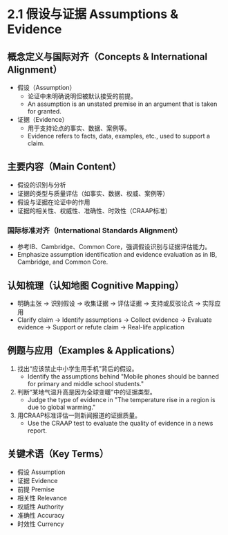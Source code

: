 # 2.1 假设与证据 Assumptions & Evidence

## 概念定义与国际对齐（Concepts & International Alignment）

- 假设（Assumption）
  - 论证中未明确说明但被默认接受的前提。
  - An assumption is an unstated premise in an argument that is taken for granted.
- 证据（Evidence）
  - 用于支持论点的事实、数据、案例等。
  - Evidence refers to facts, data, examples, etc., used to support a claim.

## 主要内容（Main Content）

- 假设的识别与分析
- 证据的类型与质量评估（如事实、数据、权威、案例等）
- 假设与证据在论证中的作用
- 证据的相关性、权威性、准确性、时效性（CRAAP标准）

### 国际标准对齐（International Standards Alignment）

- 参考IB、Cambridge、Common Core，强调假设识别与证据评估能力。
- Emphasize assumption identification and evidence evaluation as in IB, Cambridge, and Common Core.

## 认知梳理（认知地图 Cognitive Mapping）

- 明确主张 → 识别假设 → 收集证据 → 评估证据 → 支持或反驳论点 → 实际应用
- Clarify claim → Identify assumptions → Collect evidence → Evaluate evidence → Support or refute claim → Real-life application

## 例题与应用（Examples & Applications）

1. 找出“应该禁止中小学生用手机”背后的假设。
   - Identify the assumptions behind "Mobile phones should be banned for primary and middle school students."
2. 判断“某地气温升高是因为全球变暖”中的证据类型。
   - Judge the type of evidence in "The temperature rise in a region is due to global warming."
3. 用CRAAP标准评估一则新闻报道的证据质量。
   - Use the CRAAP test to evaluate the quality of evidence in a news report.

## 关键术语（Key Terms）

- 假设 Assumption
- 证据 Evidence
- 前提 Premise
- 相关性 Relevance
- 权威性 Authority
- 准确性 Accuracy
- 时效性 Currency
